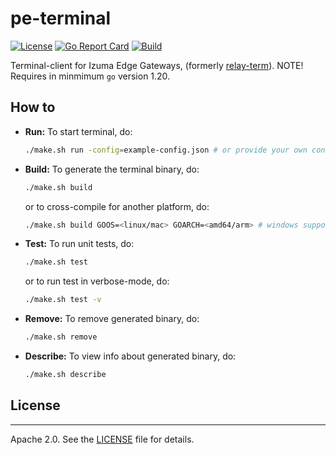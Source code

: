 # pe-terminal

[![License](https://img.shields.io/:license-apache-blue.svg)](LICENSE)
[![Go Report Card](https://goreportcard.com/badge/github.com/PelionIoT/pe-terminal)](https://goreportcard.com/report/github.com/PelionIoT/pe-terminal)
[![Build](https://github.com/PelionIoT/pe-terminal/actions/workflows/build.yml/badge.svg)](https://github.com/PelionIoT/pe-terminal/actions/workflows/build.yml)

Terminal-client for Izuma Edge Gateways, (formerly [relay-term](https://github.com/PelionIoT/edge-node-modules/tree/master/relay-term)).
NOTE! Requires in minmimum `go` version 1.20.

## How to

- **Run:** To start terminal, do:
  ```bash
  ./make.sh run -config=example-config.json # or provide your own config.json
  ```
- **Build:** To generate the terminal binary, do:
  ```bash
  ./make.sh build
  ```
  or to cross-compile for another platform, do:
  ```bash
  ./make.sh build GOOS=<linux/mac> GOARCH=<amd64/arm> # windows support is not tested
  ```
- **Test:** To run unit tests, do:
  ```bash
  ./make.sh test
  ```
  or to run test in verbose-mode, do:
  ```bash
  ./make.sh test -v
  ```
- **Remove:** To remove generated binary, do:
  ```bash
  ./make.sh remove
  ```
- **Describe:** To view info about generated binary, do:
  ```bash
  ./make.sh describe
  ```

## License
----------
Apache 2.0. See the [LICENSE](https://github.com/PelionIoT/pe-terminal/blob/master/LICENSE) file for details.
